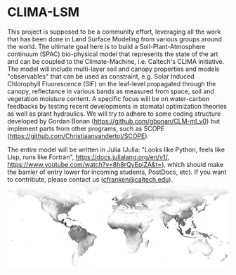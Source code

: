 # CLIMA-LSM
This project is supposed to be a community effort, leveraging all the work that has been done in Land Surface Modeling from various groups around the world. The ultimate goal here is to build a Soil-Plant-Atmosphere continuum (SPAC) bio-physical model that represents the state of the art and can be coupled to the Climate-Machine, i.e. Caltech's CLIMA initiative. The model will include multi-layer soil and canopy properties and models "observables" that can be used as constraint, e.g. Solar Induced Chlorophyll Fluorescence (SIF) on the leaf-level propagated through the canopy, reflectance in various bands as measured from space, soil and vegetation moisture content. A specific focus will be on water-carbon feedbacks by testing recent developments in stomatal optimization theories as well as plant hydraulics. We will try to adhere to some coding structure developed by Gordan Bonan (https://github.com/gbonan/CLM-ml_v0) but implement parts from other programs, such as SCOPE (https://github.com/Christiaanvandertol/SCOPE).

The entire model will be written in Julia (Julia: "Looks like Python, feels like Lisp, runs like Fortran", https://docs.julialang.org/en/v1/, https://www.youtube.com/watch?v=8h8rQyEpiZA&t=), which should make the barrier of entry lower for incoming students, PostDocs, etc). If you want to contribute, please contact us (cfranken@caltech.edu).
![Fluorescence from Space](pics/world_sif.jpg?raw=true "SIF from Space")
